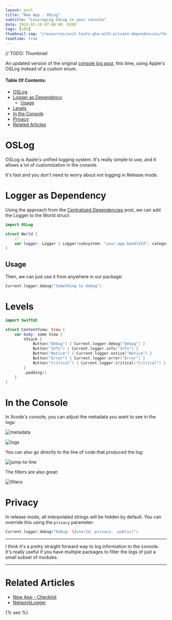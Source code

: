 ```yaml
---
layout: post
title: "New App - OSLog"
subtitle: "Leveraging OSLog in your console"
date: 2024-03-19 07:00:00 -0300
tags: [iOS]
thumbnail-img: "/resources/unit-tests-gha-with-private-dependencies/thumbnail.jpeg"
readtime: true
---
```


// TODO: Thumbnail

An updated version of the original [console log post](/2023-05-06-new-app-console-logger/), this time, using Apple's OSLog instead of a custom enum.

#### Table Of Contents:
- [OSLog](#oslog)
- [Logger as Dependency](#logger-as-dependency)
  - [Usage](#usage)
- [Levels](#levels)
- [In the Console](#in-the-console)
- [Privacy](#privacy)
- [Related Articles](#related-articles)

# OSLog

OSLog is Apple's unified logging system. It's really simple to use, and it allows a lot of customization in the console.

It's fast and you don't need to worry about not logging in Release mode.

# Logger as Dependency

Using the approach from the [Centralized Dependencies](/2024-02-29-centralized-dependencies/) post, we can add the Logger to the World struct:

```swift
import OSLog

struct World {
    // ...
    var logger: Logger { Logger(subsystem: "your.app.bundleId", category: "PackageName") }
}
```

## Usage

Then, we can just use it from anywhere in our package:

```swift
Current.logger.debug("Something to debug")
```

# Levels

```swift
import SwiftUI

struct ContentView: View {
    var body: some View {
        VStack {
            Button("Debug") { Current.logger.debug("Debug") }
            Button("Info") { Current.logger.info("Info") }
            Button("Notice") { Current.logger.notice("Notice") }
            Button("Error") { Current.logger.error("Error") }
            Button("Critical") { Current.logger.critical("Critical") }
        }
        .padding()
    }
}
```

# In the Console

In Xcode's console, you can adjust the metadata you want to see in the logs:

![metadata]({{static.static_files}}/resources/new-app-os-log/metadata.png)

![logs]({{static.static_files}}/resources/new-app-os-log/logs.png)

You can also go directly to the line of code that produced the log:

![jump-to-line]({{static.static_files}}/resources/new-app-os-log/jump.png)

The filters are also great:

![filters]({{static.static_files}}/resources/new-app-os-log/filters.png)

# Privacy

In release mode, all interpolated strings will be hidden by default. You can override this using the `privacy` parameter:

```swift
Current.logger.debug("Debug: \(userId, privacy: .public)")
```

---

I think it's a pretty straight forward way to log information to the console. It's really useful if you have multiple packages to filter the logs of just a small subset of modules.

---

# Related Articles

* [New App - Checklist](/2022-12-24-new-app-checklist/)
* [NetworkLogger](/2023-05-27-network-logger/)


<!-- Do not remove - SEO meta tags -->
{% seo %}